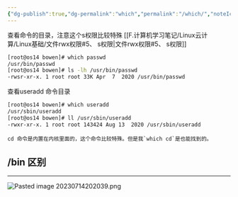 ```yaml
---
{"dg-publish":true,"dg-permalink":"which","permalink":"/which/","noteIcon":"","created":"2019-11-22","updated":""}
---
```



查看命令的目录，注意这个s权限比较特殊   [[F.计算机学习笔记/Linux云计算/Linux基础/文件rwx权限#5、 s权限\|文件rwx权限#5、 s权限]]
```bash
[root@os14 bowen]# which passwd
/usr/bin/passwd
[root@os14 bowen]# ls -lh /usr/bin/passwd
-rwsr-xr-x. 1 root root 33K Apr  7  2020 /usr/bin/passwd
```

查看useradd 命令目录
```bash
[root@os14 bowen]# which useradd
/usr/sbin/useradd
[root@os14 bowen]# ll /usr/sbin/useradd
-rwxr-xr-x. 1 root root 143424 Aug 13  2020 /usr/sbin/useradd
```

```ad-note
cd 命令是内置在内核里面的，这个命令比较特殊。但是我`which cd`是也能找到的。
```

## /bin 区别
---
![Pasted image 20230714202039.png](/img/user/Pasted%20image%2020230714202039.png)